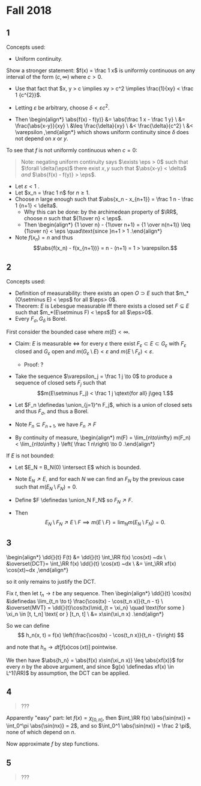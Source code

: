 #  Fall 2018

## 1

Concepts used:

- Uniform continuity.

Show a stronger statement: $f(x) = \frac 1 x$ is uniformly continuous on any interval of the form $(c, \infty)$ where $c > 0$.

- Use that fact that $x, y > c \implies xy > c^2 \implies \frac{1}{xy} < \frac 1 {c^{2}}$.

- Letting $\varepsilon$ be arbitrary, choose $\delta < \varepsilon c^2$.
- Then
\begin{align*}
\abs{f(x) - f(y)}
&= \abs{\frac 1 x - \frac 1 y} \\
&= \frac{\abs{x-y}}{xy} \\
&\leq \frac{\delta}{xy} \\
&< \frac{\delta}{c^2} \\
&< \varepsilon
,\end{align*}
  which shows uniform continuity since $\delta$ does not depend on $x$ or $y$.

To see that $f$ is not uniformly continuous when $c=0$:

> Note: negating uniform continuity says $\exists \eps > 0$ such that $\forall \delta(\eps)$ there exist $x, y$ such that $\abs{x-y} < \delta$ *and* $\abs{f(x) - f(y)} > \eps$.

- Let $\varepsilon < 1$ .
- Let $x_n = \frac 1 n$ for $n\geq 1$.
- Choose $n$ large enough such that $\abs{x_n - x_{n+1}} = \frac 1 n - \frac 1 {n+1} < \delta$.
  - Why this can be done: by the archimedean property of $\RR$, choose $n$ such that ${1\over n} < \eps$.
  - Then
  \begin{align*}
  {1 \over n} - {1\over n+1} = {1 \over n(n+1)} \leq {1\over n} < \eps \quad\text{since }n+1 > 1
  .\end{align*}
- Note $f(x_n) = n$ and thus $$\abs{f(x_n) - f(x_{n+1})} = n - (n+1) = 1 > \varepsilon.$$


## 2

Concepts used:

- Definition of measurability: there exists an open $O\supset E$ such that $m_*(O\setminus E) < \eps$ for all $\eps> 0$.
- Theorem: $E$ is Lebesgue measurable iff there exists a closed set $F\subseteq E$ such that $m_*(E\setminus F) < \eps$ for all $\eps>0$.
- Every $F_\sigma, G_\delta$ is Borel.

First consider the bounded case where $m(E) < \infty$.

- Claim: $E$ is measurable $\iff$ for every $\varepsilon$ there exist $F_\varepsilon \subset E \subset G_\varepsilon$ with $F_\varepsilon$ closed and $G_\varepsilon$ open and $m(G_\varepsilon \setminus E)< \varepsilon$ and $m(E\setminus F_\varepsilon) < \varepsilon$.
  - Proof: ?

- Take the sequence $\varepsilon_j = \frac 1 j \to 0$ to produce a sequence of closed sets $F_j$ such that $$m(E\setminus F_j) < \frac 1 j \qtext{for all} j\geq 1.$$
- Let $F_n \definedas \union_{j=1}^n F_j$, which is a union of closed sets and thus $F_\sigma$, and thus a Borel.

- Note $F_n \subseteq F_{n+1}$, we have $F_n \nearrow F$
- By continuity of measure,
\begin{align*}
m(F) = \lim_{n\to\infty} m(F_n) < \lim_{n\to\infty } \left( \frac 1 n\right) \to 0
.\end{align*}

If $E$ is not bounded:

- Let $E_N = B_N(0) \intersect E$ which is bounded. 
- Note $E_N \nearrow E$, and for each $N$ we can find an $F_N$ by the previous case such that $m(E_N \setminus F_N) = 0$.

- Define $F \definedas \union_N F_N$ so $F_N \nearrow F$.
- Then 
$$
E_N \setminus F_N \nearrow E\setminus F \implies m(E\setminus F) = \lim_N m(E_N\setminus F_N) = 0
.$$

## 3

\begin{align*}
\dd{}{t} F(t) 
&= \dd{}{t} \int_\RR f(x) \cos(xt) ~dx \\
&\overset{DCT}= \int_\RR f(x) \dd{}{t} \cos(xt) ~dx \\
&= \int_\RR xf(x) \cos(xt)~dx
,\end{align*}

so it only remains to justify the DCT.

Fix $t$, then let $t_n \to t$ be any sequence.
Then
\begin{align*}
\dd{}{t} \cos(tx) 
&\definedas \lim_{t_n \to t} \frac{\cos(tx) - \cos(t_n x)}{t_n - t} \\
&\overset{MVT} = \dd{}{t}\cos(tx)\mid_{t  = \xi_n} \quad \text{for some } \xi_n \in [t, t_n] \text{ or } [t_n, t] \\
&= x\sin(\xi_n x)
.\end{align*}

So we can define 
$$
h_n(x, t) = f(x)
\left(\frac{\cos(tx) - \cos(t_n x)}{t_n - t}\right)
$$

and note that $h_n \to \dd{}{t} \left[ f(x) \cos(xt) \right]$ pointwise.

We then have $\abs{h_n} = \abs{f(x) x\sin(\xi_n x)} \leq \abs{xf(x)}$ for every $n$ by the above argument, and since $g(x) \definedas xf(x) \in L^1(\RR)$ by assumption, the DCT can be applied.

## 4

> ???

Apparently "easy" part: let $f(x) = \chi_{[0, \pi]}$, then $\int_\RR f(x) \abs{\sin(nx)} = \int_0^\pi \abs{\sin(nx)} = 2$, and so $\int_0^1 \abs{\sin(nx)} = \frac 2 \pi$, none of which depend on $n$.

Now approximate $f$ by step functions.

## 5

> ???
